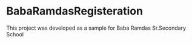 # BabaRamdasRegisteration
This project was developed as a sample for Baba Ramdas Sr.Secondary School
